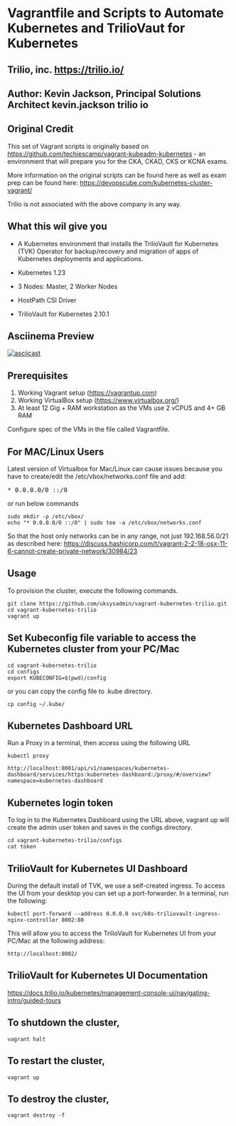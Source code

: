 
# Vagrantfile and Scripts to Automate Kubernetes and TrilioVaut for Kubernetes
## Trilio, inc. https://trilio.io/
## Author: Kevin Jackson, Principal Solutions Architect kevin.jackson <at> trilio <dot> io



## Original Credit
This set of Vagrant scripts is originally based on https://github.com/techiescamp/vagrant-kubeadm-kubernetes - an environment that will prepare you for the CKA, CKAD, CKS or KCNA exams.

More information on the original scripts can be found here as well as exam prep can be found here: https://devopscube.com/kubernetes-cluster-vagrant/

Trilio is not associated with the above company in any way.

## What this wil give you

- A Kubernetes environment that installs the TrilioVault for Kubernetes (TVK) Operator for backup/recovery and migration of apps of Kubernetes deployments and applications.

- Kubernetes 1.23
- 3 Nodes: Master, 2 Worker Nodes
- HostPath CSI Driver
- TrilioVault for Kubernetes 2.10.1

## Asciinema Preview
[![asciicast](https://asciinema.org/a/509999.svg)](https://asciinema.org/a/509999)

## Prerequisites

1. Working Vagrant setup (https://vagrantup.com)
2. Working VirtualBox setup (https://www.virtualbox.org/)
3. At least 12 Gig + RAM workstation as the VMs use 2 vCPUS and 4+ GB RAM

Configure spec of the VMs in the file called Vagrantfile.

## For MAC/Linux Users

Latest version of Virtualbox for Mac/Linux can cause issues because you have to create/edit the /etc/vbox/networks.conf file and add:
<pre>* 0.0.0.0/0 ::/0</pre>

or run below commands

```shell
sudo mkdir -p /etc/vbox/
echo "* 0.0.0.0/0 ::/0" | sudo tee -a /etc/vbox/networks.conf
```

So that the host only networks can be in any range, not just 192.168.56.0/21 as described here:
https://discuss.hashicorp.com/t/vagrant-2-2-18-osx-11-6-cannot-create-private-network/30984/23

## Usage

To provision the cluster, execute the following commands.

```shell
git clone https://github.com/uksysadmin/vagrant-kubernetes-trilio.git
cd vagrant-kubernetes-trilio
vagrant up
```

## Set Kubeconfig file variable to access the Kubernetes cluster from your PC/Mac

```shell
cd vagrant-kubernetes-trilio
cd configs
export KUBECONFIG=$(pwd)/config
```

or you can copy the config file to .kube directory.

```shell
cp config ~/.kube/
```

## Kubernetes Dashboard URL
Run a Proxy in a terminal, then access using the following URL

```shell
kubectl proxy
```

```shell
http://localhost:8001/api/v1/namespaces/kubernetes-dashboard/services/https:kubernetes-dashboard:/proxy/#/overview?namespace=kubernetes-dashboard
```


## Kubernetes login token

To log in to the Kubernetes Dashboard using the URL above, vagrant up will create the admin user token and saves in the configs directory.

```shell
cd vagrant-kubernetes-trilio/configs
cat token
```

## TrilioVault for Kubernetes UI Dashboard
During the default install of TVK, we use a self-created ingress. To access the UI from your desktop you can set up a port-forwarder.
In a terminal, run the following:

```shell
kubectl port-forward --address 0.0.0.0 svc/k8s-triliovault-ingress-nginx-controller 8002:80
```

This will allow you to access the TrilioVault for Kubernetes UI from your PC/Mac at the following address:

```shell
http://localhost:8002/
```

## TrilioVault for Kubernetes UI Documentation  
https://docs.trilio.io/kubernetes/management-console-ui/navigating-intro/guided-tours

## To shutdown the cluster,

```shell
vagrant halt
```

## To restart the cluster,

```shell
vagrant up
```

## To destroy the cluster,

```shell
vagrant destroy -f
```

